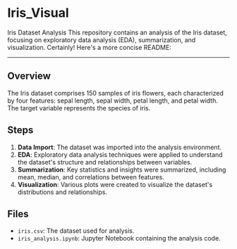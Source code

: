# Iris_Visual
Iris Dataset Analysis This repository contains an analysis of the Iris dataset, focusing on exploratory data analysis (EDA), summarization, and visualization.
Certainly! Here's a more concise README:

---

## Overview

The Iris dataset comprises 150 samples of iris flowers, each characterized by four features: sepal length, sepal width, petal length, and petal width. The target variable represents the species of iris.

## Steps

1. **Data Import**: The dataset was imported into the analysis environment.
2. **EDA**: Exploratory data analysis techniques were applied to understand the dataset's structure and relationships between variables.
3. **Summarization**: Key statistics and insights were summarized, including mean, median, and correlations between features.
4. **Visualization**: Various plots were created to visualize the dataset's distributions and relationships.

## Files

- `iris.csv`: The dataset used for analysis.
- `iris_analysis.ipynb`: Jupyter Notebook containing the analysis code.

